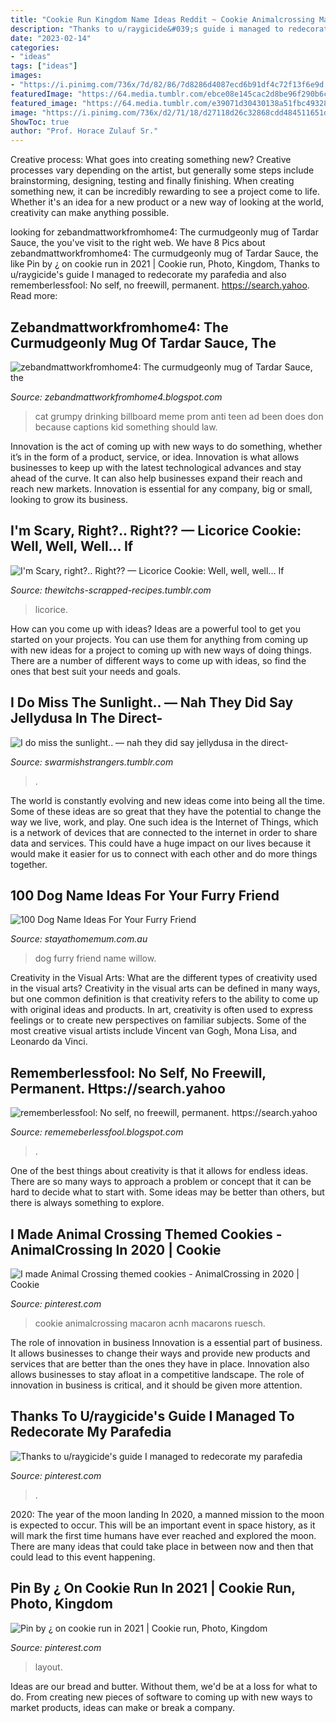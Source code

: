 ```yaml
---
title: "Cookie Run Kingdom Name Ideas Reddit ~ Cookie Animalcrossing Macaron Acnh Macarons Ruesch"
description: "Thanks to u/raygicide&#039;s guide i managed to redecorate my parafedia"
date: "2023-02-14"
categories:
- "ideas"
tags: ["ideas"]
images:
- "https://i.pinimg.com/736x/7d/82/86/7d8286d4087ecd6b91df4c72f13f6e9d.jpg"
featuredImage: "https://64.media.tumblr.com/ebce08e145cac2d8be96f290b6cece3d/3c83b52f82bfaa0e-c9/s2048x3072/0a03a28fdc13c2a21225c3e19668d66fde73cddf.png"
featured_image: "https://64.media.tumblr.com/e39071d30430138a51fbc49328065832/2887ad7a72b1a26a-11/s1280x1920/0960e390467eb3a903e0dbfd8ecd64dae27800d8.png"
image: "https://i.pinimg.com/736x/d2/71/18/d27118d26c32868cdd484511651dab5a.jpg"
ShowToc: true
author: "Prof. Horace Zulauf Sr."
---
```



Creative process: What goes into creating something new?
Creative processes vary depending on the artist, but generally some steps include brainstorming, designing, testing and finally finishing. When creating something new, it can be incredibly rewarding to see a project come to life. Whether it's an idea for a new product or a new way of looking at the world, creativity can make anything possible.

	

		
looking for zebandmattworkfromhome4: The curmudgeonly mug of Tardar Sauce, the you've visit to the right web. We have 8 Pics about zebandmattworkfromhome4: The curmudgeonly mug of Tardar Sauce, the like Pin by ¿ on cookie run in 2021 | Cookie run, Photo, Kingdom, Thanks to u/raygicide&#039;s guide I managed to redecorate my parafedia and also rememberlessfool: No self, no freewill, permanent. https://search.yahoo. Read more:
		
    
## Zebandmattworkfromhome4: The Curmudgeonly Mug Of Tardar Sauce, The

<img loading=lazy src="https://2.bp.blogspot.com/-03ihCVz-EeQ/Ug9OoVqTFHI/AAAAAAAAAak/7m8_KAYEnuc/s1600/grumpy-cat-prom-ad-_hed-2013.jpg" onerror="this.onerror=null;this.src='https://tse3.mm.bing.net/th?id=OIP.82yGrBhiqqnRujDrsQk8FAHaFa&amp;pid=15.1';" alt="zebandmattworkfromhome4: The curmudgeonly mug of Tardar Sauce, the">

_Source: zebandmattworkfromhome4.blogspot.com_

>cat grumpy drinking billboard meme prom anti teen ad been does don because captions kid something should law. 

	

Innovation is the act of coming up with new ways to do something, whether it’s in the form of a product, service, or idea. Innovation is what allows businesses to keep up with the latest technological advances and stay ahead of the curve. It can also help businesses expand their reach and reach new markets. Innovation is essential for any company, big or small, looking to grow its business.

    
## I&#039;m Scary, Right?.. Right?? — Licorice Cookie: Well, Well, Well... If

<img loading=lazy src="https://64.media.tumblr.com/ebce08e145cac2d8be96f290b6cece3d/3c83b52f82bfaa0e-c9/s2048x3072/0a03a28fdc13c2a21225c3e19668d66fde73cddf.png" onerror="this.onerror=null;this.src='https://tse4.mm.bing.net/th?id=OIP.uC5qFvHk0yy7o0_YT6hH_gHaDf&amp;pid=15.1';" alt="I&#039;m Scary, right?.. Right?? — Licorice Cookie: Well, well, well... If">

_Source: thewitchs-scrapped-recipes.tumblr.com_

>licorice. 

	

How can you come up with ideas?
Ideas are a powerful tool to get you started on your projects. You can use them for anything from coming up with new ideas for a project to coming up with new ways of doing things. There are a number of different ways to come up with ideas, so find the ones that best suit your needs and goals.

    
## I Do Miss The Sunlight.. — Nah They Did Say Jellydusa In The Direct-

<img loading=lazy src="https://64.media.tumblr.com/e39071d30430138a51fbc49328065832/2887ad7a72b1a26a-11/s1280x1920/0960e390467eb3a903e0dbfd8ecd64dae27800d8.png" onerror="this.onerror=null;this.src='https://tse3.mm.bing.net/th?id=OIP.AQv4M4KajHPaLIciyJ_WZgHaE6&amp;pid=15.1';" alt="I do miss the sunlight.. — nah they did say jellydusa in the direct-">

_Source: swarmishstrangers.tumblr.com_

>. 

	

The world is constantly evolving and new ideas come into being all the time. Some of these ideas are so great that they have the potential to change the way we live, work, and play. One such idea is the Internet of Things, which is a network of devices that are connected to the internet in order to share data and services. This could have a huge impact on our lives because it would make it easier for us to connect with each other and do more things together.

    
## 100 Dog Name Ideas For Your Furry Friend

<img loading=lazy src="https://www.stayathomemum.com.au/wp-content/uploads/2016/10/pawsitivelytexas.com_......jpg" onerror="this.onerror=null;this.src='https://tse2.mm.bing.net/th?id=OIP.hbYt4eL8k4ftEIFtOCUvJQHaHY&amp;pid=15.1';" alt="100 Dog Name Ideas For Your Furry Friend">

_Source: stayathomemum.com.au_

>dog furry friend name willow. 

	

Creativity in the Visual Arts: What are the different types of creativity used in the visual arts?
Creativity in the visual arts can be defined in many ways, but one common definition is that creativity refers to the ability to come up with original ideas and products. In art, creativity is often used to express feelings or to create new perspectives on familiar subjects. Some of the most creative visual artists include Vincent van Gogh, Mona Lisa, and Leonardo da Vinci.

    
## Rememberlessfool: No Self, No Freewill, Permanent. Https://search.yahoo

<img loading=lazy src="https://1.bp.blogspot.com/-E6e5UwdamO0/XhufFaHVaRI/AAAAAAAAcCY/3cPamK0AwNAb-Ra4N-aNVenlBxL87izCwCLcBGAsYHQ/s1600/Untitled184.png" onerror="this.onerror=null;this.src='https://tse2.mm.bing.net/th?id=OIP.U8bG-njs_SV8CugGqYkhPAHaEK&amp;pid=15.1';" alt="rememberlessfool: No self, no freewill, permanent. https://search.yahoo">

_Source: rememeberlessfool.blogspot.com_

>. 

	

One of the best things about creativity is that it allows for endless ideas. There are so many ways to approach a problem or concept that it can be hard to decide what to start with. Some ideas may be better than others, but there is always something to explore.

    
## I Made Animal Crossing Themed Cookies - AnimalCrossing In 2020 | Cookie

<img loading=lazy src="https://i.pinimg.com/736x/d2/71/18/d27118d26c32868cdd484511651dab5a.jpg" onerror="this.onerror=null;this.src='https://tse4.mm.bing.net/th?id=OIP.C44gAKASpEzsc1DkoIEiyQHaJ3&amp;pid=15.1';" alt="I made Animal Crossing themed cookies - AnimalCrossing in 2020 | Cookie">

_Source: pinterest.com_

>cookie animalcrossing macaron acnh macarons ruesch. 

	

The role of innovation in business
Innovation is a essential part of business. It allows businesses to change their ways and provide new products and services that are better than the ones they have in place. Innovation also allows businesses to stay afloat in a competitive landscape. The role of innovation in business is critical, and it should be given more attention.

    
## Thanks To U/raygicide&#039;s Guide I Managed To Redecorate My Parafedia

<img loading=lazy src="https://i.pinimg.com/736x/7d/82/86/7d8286d4087ecd6b91df4c72f13f6e9d.jpg" onerror="this.onerror=null;this.src='https://tse2.mm.bing.net/th?id=OIP.4j8a2f5v2x-vzu-Mq4TbaQHaEK&amp;pid=15.1';" alt="Thanks to u/raygicide&#039;s guide I managed to redecorate my parafedia">

_Source: pinterest.com_

>. 

	

2020: The year of the moon landing
In 2020, a manned mission to the moon is expected to occur. This will be an important event in space history, as it will mark the first time humans have ever reached and explored the moon. There are many ideas that could take place in between now and then that could lead to this event happening.

    
## Pin By ¿ On Cookie Run In 2021 | Cookie Run, Photo, Kingdom

<img loading=lazy src="https://i.pinimg.com/736x/fe/e4/63/fee463823530bba4a80e2fc2bab180f3.jpg" onerror="this.onerror=null;this.src='https://tse2.mm.bing.net/th?id=OIP.fsWR7qysJlC5td0uSgLLaQHaEK&amp;pid=15.1';" alt="Pin by ¿ on cookie run in 2021 | Cookie run, Photo, Kingdom">

_Source: pinterest.com_

>layout. 

	

Ideas are our bread and butter. Without them, we'd be at a loss for what to do. From creating new pieces of software to coming up with new ways to market products, ideas can make or break a company.


